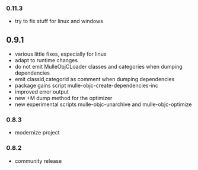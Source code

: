 ### 0.11.3

* try to fix stuff for linux and windows

## 0.9.1

* various little fixes, especially for linux
* adapt to runtime changes
* do not emit MulleObjCLoader classes and categories when dumping dependencies
* emit classid,categorid as comment when dumping dependencies
* package gains script mulle-objc-create-dependencies-inc
* improved error output
* new +M dump method for the optimizer
* new experimental scripts mulle-objc-unarchive and mulle-objc-optimize

### 0.8.3

* modernize project

### 0.8.2

* community release
